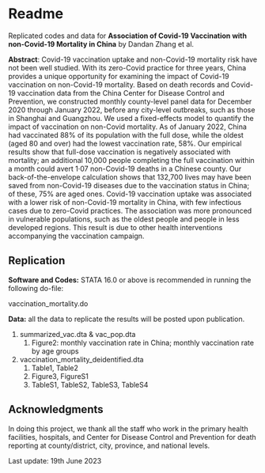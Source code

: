 # Readme

Replicated codes and data for **Association of Covid-19 Vaccination with non-Covid-19 Mortality in China** by Dandan Zhang et al.

**Abstract**: Covid-19 vaccination uptake and non-Covid-19 mortality risk have not been well studied. With its zero-Covid practice for three years, China provides a unique opportunity for examining the impact of Covid-19 vaccination on non-Covid-19 mortality. Based on death records and Covid-19 vaccination data from the China Center for Disease Control and Prevention, we constructed monthly county-level panel data for December 2020 through January 2022, before any city-level outbreaks, such as those in Shanghai and Guangzhou. We used a fixed-effects model to quantify the impact of vaccination on non-Covid mortality. As of January 2022, China had vaccinated 88% of its population with the full dose, while the oldest (aged 80 and over) had the lowest vaccination rate, 58%. Our empirical results show that full-dose vaccination is negatively associated with mortality; an additional 10,000 people completing the full vaccination within a month could avert 1·07 non-Covid-19 deaths in a Chinese county. Our back-of-the-envelope calculation shows that 132,700 lives may have been saved from non-Covid-19 diseases due to the vaccination status in China; of these, 75% are aged ones. Covid-19 vaccination uptake was associated with a lower risk of non-Covid-19 mortality in China, with few infectious cases due to zero-Covid practices. The association was more pronounced in vulnerable populations, such as the oldest people and people in less developed regions. This result is due to other health interventions accompanying the vaccination campaign.

## Replication

**Software and Codes:** STATA 16.0 or above is recommended in running the following do-file:

vaccination_mortality.do

**Data:** all the data to replicate the results will be posted upon publication.

1. summarized_vac.dta & vac_pop.dta
   1. Figure2: monthly vaccination rate in China; monthly vaccination rate by age groups
2. vaccination_mortality_deidentified.dta
   1. Table1, Table2
   2. Figure3, FigureS1
   3. TableS1, TableS2, TableS3, TableS4

## Acknowledgments

In doing this project, we thank all the staff who work in the primary health facilities, hospitals, and Center for Disease Control and Prevention for death reporting at county/district, city, province, and national levels. 

Last update: 19th June 2023
